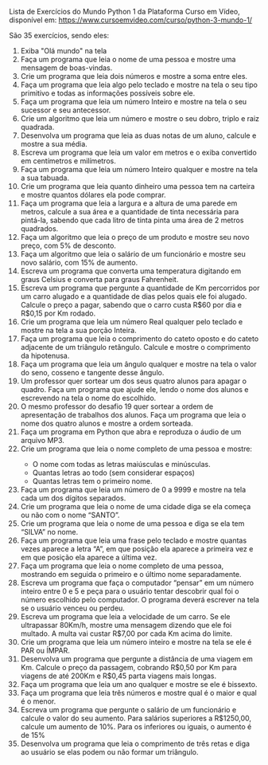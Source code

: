 Lista de Exercícios do Mundo Python 1 da Plataforma Curso em Vídeo, disponível em: <https://www.cursoemvideo.com/curso/python-3-mundo-1/>

São 35 exercícios, sendo eles:

<ol>
  <li>Exiba "Olá mundo" na tela</li>
  <li>Faça um programa que leia o nome de uma pessoa e mostre uma mensagem de boas-vindas.</li>
  <li>Crie um programa que leia dois números e mostre a soma entre eles.</li>
  <li>Faça um programa que leia algo pelo teclado e mostre na tela o seu tipo primitivo e todas as informações possíveis sobre ele.</li>
  <li>Faça um programa que leia um número Inteiro e mostre na tela o seu sucessor e seu antecessor.</li>
  <li>Crie um algoritmo que leia um número e mostre o seu dobro, triplo e raiz quadrada.</li>
  <li>Desenvolva um programa que leia as duas notas de um aluno, calcule e mostre a sua média.</li>
  <li>Escreva um programa que leia um valor em metros e o exiba convertido em centímetros e milímetros.</li>
  <li>Faça um programa que leia um número Inteiro qualquer e mostre na tela a sua tabuada.</li>
  <li>Crie um programa que leia quanto dinheiro uma pessoa tem na carteira e mostre quantos dólares ela pode comprar.</li>
  <li>Faça um programa que leia a largura e a altura de uma parede em metros, calcule a sua área e a quantidade de tinta necessária para pintá-la, sabendo que cada litro de tinta pinta uma área de 2 metros           quadrados.</li>
  <li>Faça um algoritmo que leia o preço de um produto e mostre seu novo preço, com 5% de desconto.</li>
  <li>Faça um algoritmo que leia o salário de um funcionário e mostre seu novo salário, com 15% de aumento.</li>
  <li>Escreva um programa que converta uma temperatura digitando em graus Celsius e converta para graus Fahrenheit.</li>
  <li>Escreva um programa que pergunte a quantidade de Km percorridos por um carro alugado e a quantidade de dias pelos quais ele foi alugado. Calcule o preço a pagar, sabendo que o carro custa R$60 por dia e       R$0,15 por Km rodado.</li>
  <li>Crie um programa que leia um número Real qualquer pelo teclado e mostre na tela a sua porção Inteira.</li>
  <li>Faça um programa que leia o comprimento do cateto oposto e do cateto adjacente de um triângulo retângulo. Calcule e mostre o comprimento da hipotenusa.</li>
  <li>Faça um programa que leia um ângulo qualquer e mostre na tela o valor do seno, cosseno e tangente desse ângulo.</li>
  <li>Um professor quer sortear um dos seus quatro alunos para apagar o quadro. Faça um programa que ajude ele, lendo o nome dos alunos e escrevendo na tela o nome do escolhido.</li>
  <li>O mesmo professor do desafio 19 quer sortear a ordem de apresentação de trabalhos dos alunos. Faça um programa que leia o nome dos quatro alunos e mostre a ordem sorteada.</li>
  <li>Faça um programa em Python que abra e reproduza o áudio de um arquivo MP3.</li>
  <li>Crie um programa que leia o nome completo de uma pessoa e mostre:</li>
  
  <ul>
    <li>O nome com todas as letras maiúsculas e minúsculas.</li>
    <li>Quantas letras ao todo (sem considerar espaços)</li>
    <li>Quantas letras tem o primeiro nome.</li>
  </ul>
  
  <li>Faça um programa que leia um número de 0 a 9999 e mostre na tela cada um dos dígitos separados.</li>
  <li>Crie um programa que leia o nome de uma cidade diga se ela começa ou não com o nome “SANTO”.</li>
  <li>Crie um programa que leia o nome de uma pessoa e diga se ela tem “SILVA” no nome.</li>
  <li>Faça um programa que leia uma frase pelo teclado e mostre quantas vezes aparece a letra “A”, em que posição ela aparece a primeira vez e em que posição ela aparece a última vez.</li>
  <li>Faça um programa que leia o nome completo de uma pessoa, mostrando em seguida o primeiro e o último nome separadamente.</li>
  <li>Escreva um programa que faça o computador “pensar” em um número inteiro entre 0 e 5 e peça para o usuário tentar descobrir qual foi o número escolhido pelo computador. O programa deverá escrever na tela se    o usuário venceu ou perdeu.</li>
  <li>Escreva um programa que leia a velocidade de um carro. Se ele ultrapassar 80Km/h, mostre uma mensagem dizendo que ele foi multado. A multa vai custar R$7,00 por cada Km acima do limite.</li>
  <li>Crie um programa que leia um número inteiro e mostre na tela se ele é PAR ou ÍMPAR.</li>
  <li>Desenvolva um programa que pergunte a distância de uma viagem em Km. Calcule o preço da passagem, cobrando R$0,50 por Km para viagens de até 200Km e R$0,45 parta viagens mais longas.</li>
  <li>Faça um programa que leia um ano qualquer e mostre se ele é bissexto.</li>
  <li>Faça um programa que leia três números e mostre qual é o maior e qual é o menor.</li>
  <li>Escreva um programa que pergunte o salário de um funcionário e calcule o valor do seu aumento. Para salários superiores a R$1250,00, calcule um aumento de 10%. Para os inferiores ou iguais, o aumento é de     15%</li>
  <li>Desenvolva um programa que leia o comprimento de três retas e diga ao usuário se elas podem ou não formar um triângulo.</li>
</ol>
